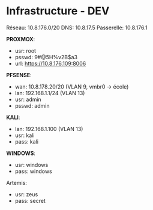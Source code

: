 # Infrastructure - DEV

Réseau: 10.8.176.0/20
DNS: 10.8.17.5
Passerelle: 10.8.176.1

**PROXMOX**:

- usr: root
- psswd: 9#@5H%v2B$a3
- url: <https://10.8.176.109:8006>

**PFSENSE**:

- wan: 10.8.178.20/20 (VLAN 9, vmbr0 -> école)
- lan: 192.168.1.1/24 (VLAN 13)
- usr: admin
- psswd: admin

**KALI**:

- lan: 192.168.1.100 (VLAN 13)
- usr: kali
- pass: kali

**WINDOWS**:

- usr: windows
- pass: windows

Artemis:

- usr: zeus
- pass: secret
